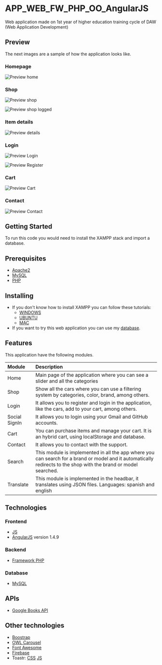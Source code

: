 # APP_WEB_FW_PHP_OO_AngularJS
Web application made on 1st year of higher education training cycle of DAW (Web Application Development)

## Preview
The next images are a sample of how the application looks like.

### Homepage
![Preview home](https://user-images.githubusercontent.com/79716922/121273901-96dd4f80-c8c9-11eb-802e-1ab9ac51284f.png)

### Shop
![Preview shop](https://user-images.githubusercontent.com/79716922/121274222-56ca9c80-c8ca-11eb-8c13-d84b29611e07.png)

![Preview shop logged](https://user-images.githubusercontent.com/79716922/121276174-749a0080-c8ce-11eb-81cd-5e395b713574.png)

### Item details
![Preview details](https://user-images.githubusercontent.com/79716922121274314-8aa5c200-c8ca-11eb-883f-243af2404c53.png)

### Login
![Preview Login](https://user-images.githubusercontent.com/79716922/121274400-b3c65280-c8ca-11eb-9382-4f34b59e1464.png)

![Preview Register](https://user-images.githubusercontent.com/79716922/121274504-ecfec280-c8ca-11eb-8941-2ef0d5de78b6.png)

### Cart
![Preview Cart](https://user-images.githubusercontent.com/79716922/121274774-862dd900-c8cb-11eb-90bc-934774ac5df4.png)

### Contact
![Preview Contact](https://user-images.githubusercontent.com/79716922/121274137-24b93a80-c8ca-11eb-8271-dad5db5193af.png)

## Getting Started
To run this code you would need to install the XAMPP stack and import a database.

## Prerequisites
* [Apache2](https://httpd.apache.org/)
* [MySQL](https://www.mysql.com/)
* [PHP](https://www.php.net/)

## Installing
* If you don't know how to install XAMPP you can follow these tutorials:
    * [WINDOWS](https://www.ionos.com/digitalguide/server/tools/xampp-tutorial-create-your-own-local-test-server)
    * [UBUNTU](https://vitux.com/how-to-install-xampp-on-your-ubuntu-18-04-lts-system/)
    * [MAC](https://www.webucator.com/how-to/how-install-start-test-xampp-on-mac-osx.cfm)
* If you want to try this web application you can use my [database]().

## Features
This application have the following modules.

Module | Description
:--- | :---
Home | Main page of the application where you can see a slider and all the categories
Shop | Show all the cars where you can use a filtering system by categories, color, brand, among others.
Login | It allows you to register and login in the application, like the cars, add to your cart, among others.
Social SignIn | It allows you to login using your Gmail and GitHub accounts.
Cart | You can purchase items and manage your cart. It is an hybrid cart, using localStorage and database.
Contact | It allows you to contact with the support.
Search | This module is implemented in all the app where you can search for a brand or model and it automatically redirects to the shop with the brand or model searched.
Translate | This module is implemented in the headbar, it translates using JSON files. Languages: spanish and english

## Technologies

### Frontend
* [JS](https://developer.mozilla.org/es/docs/Web/JavaScript)
* [AngularJS](https://angularjs.org/) version 1.4.9
### Backend
* [Framework PHP](https://www.php.net/)
### Database
* [MySQL](https://www.mysql.com/)

## APIs
* [Google Books API](https://developers.google.com/books)

## Other technologies
* [Boostrap](https://getbootstrap.com/)
* [OWL Carousel](https://owlcarousel2.github.io/OwlCarousel2/)
* [Font Awesome](https://fontawesome.com/)
* [Firebase](https://firebase.google.com/)
* Toastr: [CSS](https://npmcdn.com/angular-toastr/dist/angular-toastr.css) [JS](https://npmcdn.com/angular-toastr/dist/angular-toastr.tpls.js)
